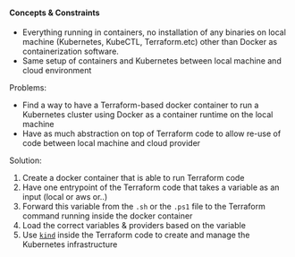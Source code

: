 #### Concepts & Constraints
- Everything running in containers, no installation of any binaries on local machine (Kubernetes, KubeCTL, Terraform.etc) other than Docker as containerization software.
- Same setup of containers and Kubernetes between local machine and cloud environment

Problems:
- Find a way to have a Terraform-based docker container to run a Kubernetes cluster using Docker as a container runtime on the local machine
- Have as much abstraction on top of Terraform code to allow re-use of code between local machine and cloud provider

Solution:
1. Create a docker container that is able to run Terraform code
2. Have one entrypoint of the Terraform code that takes a variable as an input (local or aws or..)
3. Forward this variable from the `.sh` or the `.ps1` file to the Terraform command running inside the docker container
4. Load the correct variables & providers based on the variable
5. Use [`kind`](https://kind.sigs.k8s.io/docs/user/quick-start/) inside the Terraform code to create and manage the Kubernetes infrastructure